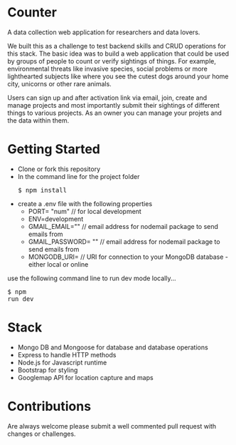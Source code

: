# Counter
A data collection web application for researchers and data lovers.

We built this as a challenge to test backend skills and CRUD operations for this stack. The basic idea was to build a web application that could be used by groups of people to count or verify sightings of things. For example, environmental threats like invasive species, social problems or more lighthearted subjects like where you see the cutest dogs around your home city, unicorns or other rare animals. 

Users can sign up and after activation link via email, join, create and manage projects and most importantly submit their sightings of different things to various projects. As an owner you can manage your projets and the data within them.

# Getting Started
- Clone or fork this repository
- In the command line for the project folder 
    <pre>$ npm install</pre>
- create a .env file with the following properties
  - PORT= "num" // for local development
  - ENV=development
  - GMAIL_EMAIL="" // email address for nodemail package to send emails from 
  - GMAIL_PASSWORD= "" // email address for nodemail package to send emails from 
  - MONGODB_URI=  // URI for connection to your MongoDB database - either local or online

use the following command line to run dev mode locally...
    <pre>$ npm run dev</pre>


# Stack
- Mongo DB and Mongoose for database and database operations
- Express to handle HTTP methods
- Node.js for Javascript runtime
- Bootstrap for styling 
- Googlemap API for location capture and maps

# Contributions
Are always welcome please submit a well commented pull request with changes or challenges.
